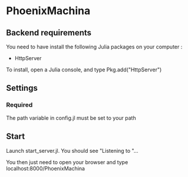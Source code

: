 # PhoenixMachina

## Backend requirements 
You need to have install the following Julia packages on your computer :
- HttpServer

To install, open a Julia console, and type Pkg.add("HttpServer")

## Settings
### Required
The path variable in config.jl must be set to your path

## Start 
Launch start_server.jl. You should see "Listening to "...

You then just need to open your browser and type localhost:8000/PhoenixMachina
